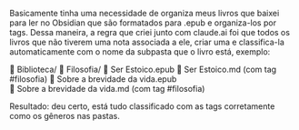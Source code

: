 Basicamente tinha uma necessidade de organiza meus livros que baixei para ler no Obsidian que são formatados para .epub e organiza-los por tags. Dessa maneira, a regra que criei junto com claude.ai foi que todos os livros que não tiverem uma nota associada a ele, criar uma e classifica-la automaticamente com o nome da subpasta que o livro está, exemplo:

📁 Biblioteca/
  📁 Filosofia/
    📄 Ser Estoico.epub
    📄 Ser Estoico.md (com tag #filosofia)
    📄 Sobre a brevidade da vida.epub  
    📄 Sobre a brevidade da vida.md (com tag #filosofia)

Resultado: deu certo, está tudo classificado com as tags corretamente como os gêneros nas pastas.
